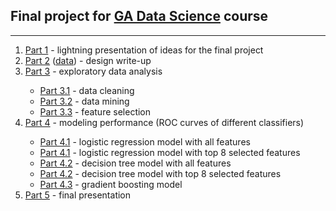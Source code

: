 ## Final project for [GA Data Science](https://generalassemb.ly/education/data-science) course

---


<ol>
  <li><a href="./final_project/final_project_part_1.pptx">Part 1</a> - lightning presentation of ideas for the final project</li>
  <li><a href="./final_project/final_project_part_2.md">Part 2</a> (<a href="./final_project/final_project_part_2.ipynb">data</a>) - design write-up</li>
  <li><a href="./final_project/final_project_part_3_0_exploratory_draft.ipynb">Part 3</a> - exploratory data analysis</li>
  <ul>
    <li><a href="./final_project/final_project_part_3_1_data_cleaning.ipynb">Part 3.1</a> - data cleaning</li>
    <li><a href="./final_project/final_project_part_3_2_data_mining.ipynb">Part 3.2</a> - data mining</li>
    <li><a href="./final_project/final_project_part_3_3_feature_selection.ipynb">Part 3.3</a> - feature selection</li>
  </ul>
  <li><a href="./final_project/final_project_part_4_0_modeling_performance.ipynb">Part 4</a> - modeling performance (ROC curves of different classifiers)</li>
  <ul>
    <li><a href="./final_project/final_project_part_4_1_logistic_regression.ipynb">Part 4.1</a> - logistic regression model with all features</li>
    <li><a href="./final_project/final_project_part_4_1_logistic_regression_fs.ipynb">Part 4.1</a> - logistic regression model with top 8 selected features</li>
    <li><a href="./final_project/final_project_part_4_2_decision_tree.ipynb">Part 4.2</a> - decision tree model with all features</li>
    <li><a href="./final_project/final_project_part_4_2_decision_tree_fs.ipynb">Part 4.2</a> - decision tree model with top 8 selected features</li>
    <li><a href="./final_project/final_project_part_4_3_gradient_boosting.ipynb">Part 4.3</a> - gradient boosting model</li>
  </ul>
  <li><a href="./final_project.pdf">Part 5</a> - final presentation</li>
</ol>
